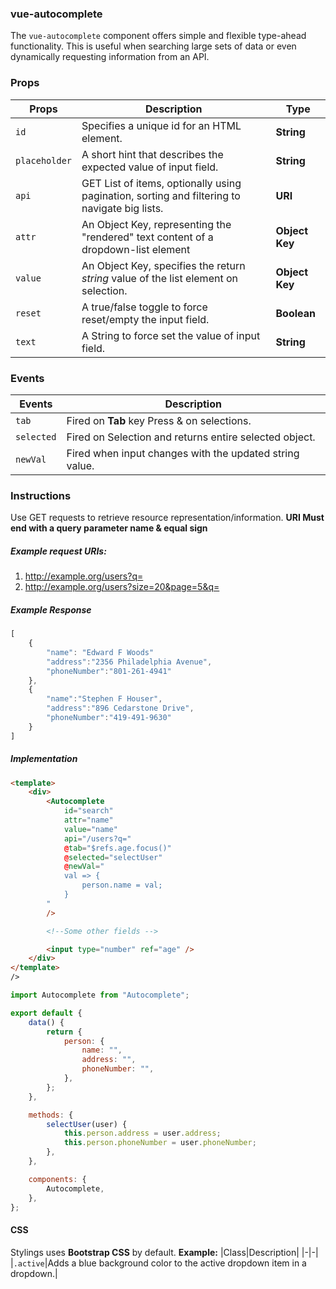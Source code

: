### vue-autocomplete

The `vue-autocomplete` component offers simple and flexible type-ahead functionality. This is useful when searching large sets of data or even dynamically requesting information from an API.

### Props

| Props         | Description                                                                                  | Type           |
| ------------- | -------------------------------------------------------------------------------------------- | -------------- |
| `id`          | Specifies a unique id for an HTML element.                                                   | **String**     |
| `placeholder` | A short hint that describes the expected value of input field.                               | **String**     |
| `api`         | GET List of items, optionally using pagination, sorting and filtering to navigate big lists. | **URI**        |
| `attr`        | An Object Key, representing the "rendered" text content of a dropdown-list element           | **Object Key** |
| `value`       | An Object Key, specifies the return _string_ value of the list element on selection.         | **Object Key** |
| `reset`       | A true/false toggle to force reset/empty the input field.                                    | **Boolean**    |
| `text`        | A String to force set the value of input field.                                              | **String**     |

### Events

| Events     | Description                                             |
| ---------- | ------------------------------------------------------- |
| `tab`      | Fired on **Tab** key Press & on selections.             |
| `selected` | Fired on Selection and returns entire selected object.  |
| `newVal`   | Fired when input changes with the updated string value. |

### Instructions

Use GET requests to retrieve resource representation/information.
**URI Must end with a query parameter name & equal sign**

##### Example request URIs:

1. http://example.org/users?q=
1. http://example.org/users?size=20&page=5&q=

##### Example Response

```javascript
[
    {
        "name": "Edward F Woods"
        "address":"2356 Philadelphia Avenue",
        "phoneNumber":"801-261-4941"
    },
    {
        "name":"Stephen F Houser",
        "address":"896 Cedarstone Drive",
        "phoneNumber":"419-491-9630"
    }
]
```

##### Implementation

```html
<template>
    <div>
        <Autocomplete
            id="search"
            attr="name"
            value="name"
            api="/users?q="
            @tab="$refs.age.focus()"
            @selected="selectUser"
            @newVal="
            val => {
                person.name = val;
            }
        "
        />

        <!--Some other fields -->

        <input type="number" ref="age" />
    </div>
</template>
/>
```

```javascript
import Autocomplete from "Autocomplete";

export default {
    data() {
        return {
            person: {
                name: "",
                address: "",
                phoneNumber: "",
            },
        };
    },

    methods: {
        selectUser(user) {
            this.person.address = user.address;
            this.person.phoneNumber = user.phoneNumber;
        },
    },

    components: {
        Autocomplete,
    },
};
```

#### CSS

Stylings uses **Bootstrap CSS** by default.
**Example:**
|Class|Description|
|-|-|
|`.active`|Adds a blue background color to the active dropdown item in a dropdown.|
